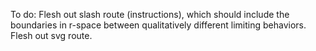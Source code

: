 To do:
Flesh out slash route (instructions), which should include the boundaries in r-space between qualitatively different limiting behaviors.
Flesh out svg route.
